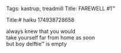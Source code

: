 Tags: kastrup, treadmill
Title: FAREWELL #1™
  
Title:# haiku 174938728658
  
always knew that you would  
take yourself far from home as soon  
but boy delftie™ is empty  
